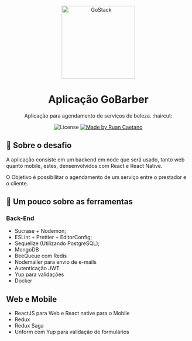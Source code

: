 <p align="center">
    <img alt="GoStack" src="https://rocketseat-cdn.s3-sa-east-1.amazonaws.com/bootcamp-header.png" width="200px" />
</p>

<h1 align="center">
  Aplicação GoBarber
</h1>

<p align="center">Aplicação para agendamento de serviços de beleza.  :haircut:</p>

<p align="center">
  <img alt="License" src="https://img.shields.io/badge/license-MIT-191A1E">

  <a href="https://github.com/ruancaetano/">
    <img alt="Made by Ruan Caetano" src="https://img.shields.io/badge/Made%20by-Ruan%20Caetano-191A1E">
  </a>

</p>

## 🚀 Sobre o desafio

A aplicação consiste em um backend em node que será usado, tanto web quanto mobile, estes, densenvolvidos com React e React Native.

O Objetivo é possibilitar o agendamento de um serviço entre o prestador e o cliente.

## 📌 Um pouco sobre as ferramentas

### Back-End

- Sucrase + Nodemon;
- ESLint + Prettier + EditorConfig;
- Sequelize (Utilizando PostgreSQL);
- MongoDB
- BeeQueue com Redis
- Nodemailer para envio de e-mails
- Autenticação JWT
- Yup para validações
- Docker

## Web e Mobile

- ReactJS para Web e React native para o Mobile
- Redux
- Redux Saga
- Unform com Yup para validação de formulários
